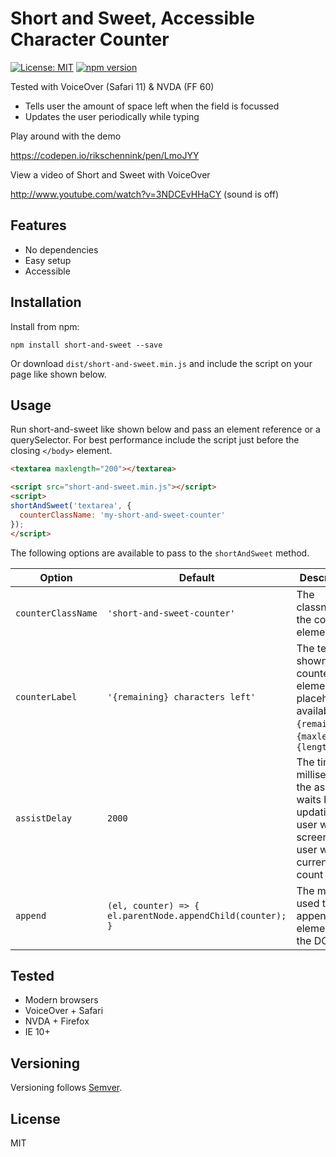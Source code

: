 # Short and Sweet, Accessible Character Counter

[![License: MIT](https://img.shields.io/badge/license-MIT-blue.svg)](https://github.com/rikschennink/short-and-sweet/blob/gh-pages/LICENSE)
[![npm version](https://badge.fury.io/js/short-and-sweet.svg)](https://badge.fury.io/js/short-and-sweet)

Tested with VoiceOver (Safari 11) & NVDA (FF 60)
- Tells user the amount of space left when the field is focussed
- Updates the user periodically while typing

Play around with the demo

https://codepen.io/rikschennink/pen/LmoJYY

View a video of Short and Sweet with VoiceOver

http://www.youtube.com/watch?v=3NDCEvHHaCY (sound is off)

## Features

- No dependencies
- Easy setup
- Accessible


## Installation

Install from npm:

```
npm install short-and-sweet --save
```

Or download `dist/short-and-sweet.min.js` and include the script on your page like shown below.


## Usage

Run short-and-sweet like shown below and pass an element reference or a querySelector. For best performance include the script just before the closing `</body>` element.

```html
<textarea maxlength="200"></textarea>

<script src="short-and-sweet.min.js"></script>
<script>
shortAndSweet('textarea', {
  counterClassName: 'my-short-and-sweet-counter'
});
</script>
```


The following options are available to pass to the `shortAndSweet` method.

Option             | Default       | Description              
-------------------|---------------|------------------------------------------------
`counterClassName` | `'short-and-sweet-counter'`          | The classname of the counter element
`counterLabel`     | `'{remaining} characters left'`      | The text shown in the counter element, placeholders available are `{remaining}`, `{maxlength}`, `{length}`
`assistDelay`      | `2000`        | The time in milliseconds the assist waits before updating the user with the screenreader user with the current count
`append` | `(el, counter) => { el.parentNode.appendChild(counter); }` | The method used to append the element to the DOM


## Tested

- Modern browsers
- VoiceOver + Safari
- NVDA + Firefox
- IE 10+


## Versioning

Versioning follows [Semver](http://semver.org).

## License

MIT
